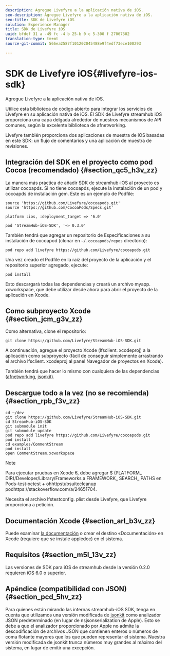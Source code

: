 ```yaml
---
description: Agregue Livefyre a la aplicación nativa de iOS.
seo-description: Agregue Livefyre a la aplicación nativa de iOS.
seo-title: SDK de Livefyre iOS
solution: Experience Manager
title: SDK de Livefyre iOS
uuid: bfdef 31 a -49 fc -4 b 25-b 0 c 5-300 f 27067302
translation-type: tm+mt
source-git-commit: 566ea2587f101202045488e9f4edf73ece100293

---
```



# SDK de Livefyre iOS{#livefyre-ios-sdk}

Agregue Livefyre a la aplicación nativa de iOS.

Utilice esta biblioteca de código abierto para integrar los servicios de Livefyre en su aplicación nativa de iOS. El SDK de Livefyre streamhub iOS proporciona una capa delgada alrededor de nuestros mecanismos de API comunes, según la excelente biblioteca de afnetworking.

Livefyre también proporciona dos aplicaciones de muestra de iOS basadas en este SDK: un flujo de comentarios y una aplicación de muestra de revisiones.

## Integración del SDK en el proyecto como pod Cocoa (recomendado) {#section_qc5_h3v_zz}

La manera más práctica de añadir SDK de streamhub-iOS al proyecto es utilizar cocoapds. Si no tiene cocoapds, ejecute la instalación de un pod y cocoapds de instalación gem. Este es un ejemplo de Podfile:

```
source 'https://github.com/Livefyre/cocoapods.git' 
source 'https://github.com/CocoaPods/Specs.git' 
  
platform :ios, :deployment_target => '6.0' 
  
pod 'StreamHub-iOS-SDK', '~> 0.3.0'
```

También tendrá que agregar un repositorio de Especificaciones a su instalación de cocoapod (clonar en `~/.cocoapods/repos` directorio):

```
pod repo add livefyre https://github.com/Livefyre/cocoapods.git
```

Una vez creado el Podfile en la raíz del proyecto de la aplicación y el repositorio superior agregado, ejecute:

```
pod install
```

Esto descargará todas las dependencias y creará un archivo myapp. xcworkspace, que debe utilizar desde ahora para abrir el proyecto de la aplicación en Xcode.

## Como subproyecto Xcode {#section_jcm_g3v_zz}

Como alternativa, clone el repositorio:

```
git clone https://github.com/Livefyre/StreamHub-iOS-SDK.git 
```

A continuación, agregue el proyecto Xcode (lfsclient. xcodeproj) a la aplicación como subproyecto (fácil de conseguir simplemente arrastrando el archivo lfsclient. xcodeproj al panel Navegador de proyectos en Xcode).

También tendrá que hacer lo mismo con cualquiera de las dependencias ([afnetworking](https://github.com/AFNetworking/AFNetworking), [jsonkit](https://github.com/escherba/JSONKit)).

## Descargue todo a la vez (no se recomienda) {#section_rpb_f3v_zz}

```
cd ~/dev 
git clone https://github.com/Livefyre/StreamHub-iOS-SDK.git 
cd StreamHub-iOS-SDK 
git submodule init 
git submodule update 
pod repo add livefyre https://github.com/Livefyre/cocoapods.git 
pod install 
cd examples/CommentStream 
pod install 
open CommentStream.xcworkspace
```

>[!NOTE]
>
>Para ejecutar pruebas en Xcode 6, debe agregar $ (PLATFORM_ DIR)/Developer/Library/Frameworks a FRAMEWORK_ SEARCH_ PATHS en Pods-test-xctest + ohhttpstubsuitecleanup podhttps://stackoverflow.com/a/24651704[](https://stackoverflow.com/a/24651704).

Necesita el archivo lfstestconfig. plist desde Livefyre, que Livefyre proporciona a petición.

## Documentación Xcode {#section_arl_b3v_zz}

Puede examinar [la documentación](https://livefyre.github.com/StreamHub-iOS-SDK/) o crear el destino «Documentación» en Xcode (requiere que se instale appledoc) en el sistema.

## Requisitos {#section_m5l_13v_zz}

Las versiones de SDK para iOS de streamhub desde la versión 0.2.0 requieren iOS 6.0 o superior.

## Apéndice (compatibilidad con JSON) {#section_pcd_5hv_zz}

Para quienes están mirando las internas streamhub-iOS SDK, tenga en cuenta que utilizamos una versión modificada de [jsonkit](https://github.com/escherba/JSONKit) como analizador JSON predeterminado (en lugar de nsjsonserialization de Apple). Esto se debe a que el analizador proporcionado por Apple no admite la descodificación de archivos JSON que contienen enteros o números de coma flotante mayores que los que pueden representar el sistema. Nuestra versión modificada de jsonkit trunca números muy grandes al máximo del sistema, en lugar de emitir una excepción.
